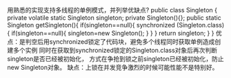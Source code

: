 用熟悉的实现支持多线程的单例模式，并列举优缺点?
public class Singleton {
private volatile  static Singleton singleton;
private  Singleton(){};
public static Singleton getSingleton(){
if(singleton==null){
synchronized (Singleton.class){
if(singleton==null){
singleton=new Singleton();
}
}
}
return  singleton;
}
}
优点：是判空后用synchronized锁定了代码块，避免多个线程同时获取单例造成创建多个实例
同时在获取到synchronized锁定的Singleton.class对象后再次判断singleton是否已经被初始化，
方式在争抢到锁之前singleton已经被初始化，防止new Singleton对象。
缺点：上锁在并发竞争激烈的时候可能性能不是特别好。